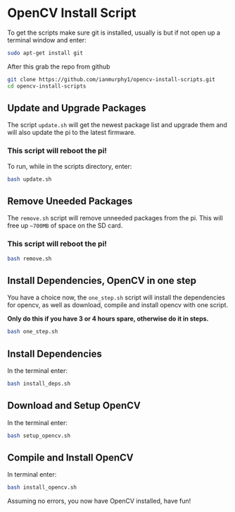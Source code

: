 # OpenCV Install Script
To get the scripts make sure git is installed, usually is but if not open up a terminal window and enter: 

```bash 
sudo apt-get install git
```

After this grab the repo from github

```bash
git clone https://github.com/ianmurphy1/opencv-install-scripts.git
cd opencv-install-scripts
```

## Update and Upgrade Packages
The script `update.sh` will get the newest package list and upgrade them and will also update the pi to the latest firmware. 
### This script will reboot the pi! 
To run, while in the scripts directory, enter: 
```bash
bash update.sh
```

## Remove Uneeded Packages
The `remove.sh` script will remove unneeded packages from the pi. This will free up `~700MB` of space on the SD card. 
### This script will reboot the pi! 
```bash
bash remove.sh
```

## Install Dependencies, OpenCV in one step
You have a choice now, the `one_step.sh` script will install the dependencies for opencv, as well as download, compile and install opencv with one script.

**Only do this if you have 3 or 4 hours spare, otherwise do it in steps.**


```bash
bash one_step.sh
```


## Install Dependencies
In the terminal enter:
```bash
bash install_deps.sh
```

## Download and Setup OpenCV
In the terminal enter:
```bash
bash setup_opencv.sh
```

## Compile and Install OpenCV
In terminal enter:
```bash
bash install_opencv.sh
```

Assuming no errors, you now have OpenCV installed, have fun!
